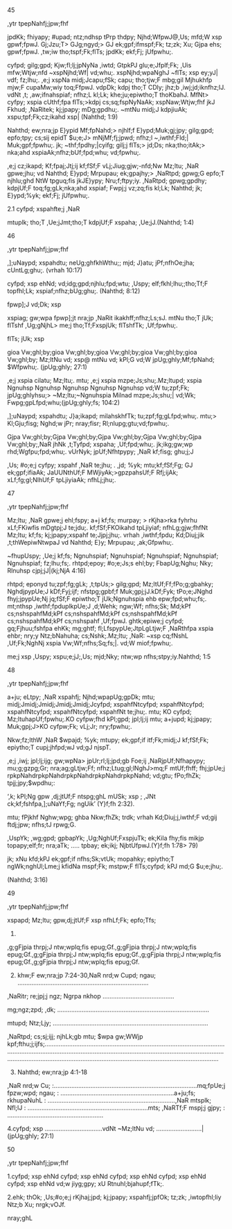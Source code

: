 45

,ytr tpepNahfj;jpw;fhf

jpdKk; fhiyapy; #upad; ntz;ndhsp tPrp thdpy; Njhd;WfpwJ@,Us; mfd;W xsp gpwf;fpwJ. Gj;Jzu;T> GJg;ngyd;> GJ ek;gpf;ifmspf;Fk; tz;zk; Xu; Gjpa ehs; gpwf;fpwJ. ,tw;iw tho;tspf;Fk;flTs; jpdKk; ekf;Fj; jUfpwhu;.

cyfpd; gilg;gpd; Kjw;fl;lj;jpNyNa ,iwtd; GtpkPJ glu;e;Jfplf;Fk; ,Uis mfw;Wtjw;nfd ~xspNjhd;Wf| vd;whu;. xspNjhd;wpaNghJ ~flTs; xsp ey;yJ| vdf; fz;lhu;. ,e;j xspNa midj;Jcapu;fSk; capu; tho;tjw;F mbg;gil Mjhukhfp mjw;F cupaMw;wiy toq;FfpwJ. vdpDk; kdpj tho;T CDly; jhz;b ,iwj;jd;iknfhz;lJ. vdNt ,t; ,aw;ifnahspiaf; nfhz;L kl;Lk; khe;ju;epiwtho;T thoKbahJ. MfNt> cyfpy; xspia cUthf;fpa flTs;>kdpj cs;sq;fspNyNaAk; xspNaw;Wtjw;fhf jkJ Fkhud; ,NaRitek; kj;jpapy; mDg;gpdhu;. ~mtNu midj;J kdpjiuAk; xspu;tpf;Fk;cz;ikahd xsp| (Nahthd; 1:9)

Nahthd; ew;nra;jp E}ypid Mf;fpNahd;> njhlf;f E}ypd;Muk;gj;jpy; gilg;gpd; epfo;tpy; cs;sij epidT $u;e;J> mNjMf;fj;jpwd; nfhz;l ~,iwthf;Fld;| Muk;gpf;fpwhu;. jk; ~thf;fpdhy;|cyifg; gilj;j flTs;> jd;Ds; nka;tho;itAk;> nka;ahd xspiaAk;nfhz;bUf;fpd;whu; vd;fpwhu;.

,e;j cz;ikapd; Kf;fpaj;Jtj;ij kf;fSf;F vLj;Jiug;gjw;-nfd;Nw Mz;ltu; ,NaR gpwe;jhu; vd Nahthd; E}ypd; Mrpupau; ek;gpajhy;> ,NaRtpd; gpwg;G epfo;T njhlu;ghd NtW tpguq;fis jkJE}ypy; Nru;f;ftpy;iy. ,NaRtpd; gpwg;gpdhy; kdpjUf;F toq;fg;gLk;nka;ahd xspiaf; Fwpj;j vz;zq;fis kl;Lk; Nahthd; jk; E}ypd;%yk; ekf;Fj; jUfpwhu;.

2.1 cyfpd; xspahfte;j ,NaR

mtuplk; tho;T ,Ue;jJmt;tho;T kdpjUf;F xspaha; ,Ue;jJ.(Nahthd; 1:4)

46

,ytr tpepNahfj;jpw;fhf

,];uNaypd; xspahdtu; neUg;ghfkhWthu;; mjd; J}atu; jPf;nfhOe;jha; cUntLg;ghu;. (vrhah 10:17)

cyfpd; xsp ehNd; vd;idg;gpd;njhlu;fpd;wtu; ,Uspy; elf;fkhl;lhu;;tho;Tf;F topfhl;Lk; xspiaf;nfhz;bUg;ghu;. (Nahthd; 8:12)

fpwp];J vd;Dk; xsp

xspiag; gw;wpa fpwp];jt nra;jp ,NaRit ikakhff;nfhz;Ls;sJ. mtNu tho;T jUk; flTshf ,Ug;gNjhL> me;j tho;Tf;FxspjUk; flTshfTk; ,Uf;fpwhu;.

flTs; jUk; xsp

gioa Vw;ghl;by;gioa Vw;ghl;by;gioa Vw;ghl;by;gioa Vw;ghl;by;gioa Vw;ghl;by; Mz;ltNu vd; xsp@ mtNu vd; kPl;G vd;W jpUg;ghly;Mf;fpNahd; $Wfpwhu;. (jpUg;ghly; 27:1)

,e;j xspia cilatu; Mz;ltu;. mtu; ,e;j xspia mzpe;Js;shu;.Mz;ltupd; xspia Ngnuhsp Ngnuhsp Ngnuhsp Ngnuhsp Ngnuhsp vd;W tu;zpf;Fk; jpUg;ghlyhsu;> ~Mz;ltu;~Ngnuhspia Milnad mzpe;Js;shu;| vd;Wk; Fwpg;gpLfpd;whu;(jpUg;ghly;fs; 104:2)

,];uNaypd; xspahdtu; J}a;ikapd; milahskhfTk; tu;zpf;fg;gLfpd;whu;. mtu;> Kl;Gju;fisg; Nghd;w jPr; nray;fisr; Rl;nlupg;gtu;vd;fpwhu;.

Gjpa Vw;ghl;by;Gjpa Vw;ghl;by;Gjpa Vw;ghl;by;Gjpa Vw;ghl;by;Gjpa Vw;ghl;by;,NaR jhNk ,t;Tyfpd; xspaha; ,Uf;fpd;whu;. jk;ikg;gw;wp rhd;Wgfpu;fpd;whu;. vUrNyk; jpUf;Nfhtpypy; ,NaR kf;fisg; ghu;j;J

,Us; #o;e;j cyfpy; xspahf ,NaR te;jhu; . ,jd; %yk; mtu;kf;fSf;Fg; GJ ek;gpf;ifiaAk; JaUUNthUf;F MWjiyAk;>gpzpahsUf;F Rfj;ijAk; xLf;fg;gl;NlhUf;F tpLjiyiaAk; nfhLj;jhu;.

47

,ytr tpepNahfj;jpw;fhf

Mz;ltu; ,NaR gpwe;j ehl;fspy; a+j kf;fs; murpay; > rKjha>rka fyhrhu xLf;FKiwfis mDgtpj;J te;jdu;. kf;fSf;FKOikahd tpLjiyiaf; nfhLg;gjw;fhfNt Mz;ltu; kf;fs; kj;jpapy;xspahf te;Jjpj;jhu;. vrhah ,iwthf;fpdu; Kd;Diuj;jik ,t;thWepiwNtwpaJ vd Nahthd; E}y; Mrpupau; ,ak;Gfpwhu;.

~fhupUspy; ,Ue;j kf;fs; Ngnuhspiaf; Ngnuhspiaf; Ngnuhspiaf; Ngnuhspiaf; Ngnuhspiaf; fz;lhu;fs;. rhtpd;epoy; #o;e;Js;s ehl;by; FbapUg;Nghu; Nky; Rlnuhsp cjpj;jJ|(kj;NjA 4:16)

rhtpd; eponyd tu;zpf;fg;gLk; ,t;tpUs;> gilg;gpd; Mz;ltUf;Ff;fPo;g;gbahky; NghdjpypUe;J kDf;Fyj;ijf; nfstpg;gpbf;f Muk;gpj;jJ.kDf;Fyk; tPo;e;JNghd fhyj;jpypUe;Nj jq;fSf;F epiwtho;T jUk;Ngnuhspia ehb epw;fpd;whu;fs;. mt;nthsp ,iwthf;fpduplkpUe;J ,d;Wehk; ngw;Wf; nfhs;Sk; Md;kPf cs;nshspahfMd;kPf cs;nshspahfMd;kPf cs;nshspahfMd;kPf cs;nshspahfMd;kPf cs;nshspahf ,Uf;fpwJ. ghtk;epiwe;j cyfpd; gq;Fjhuu;fshfpa ehKk; mg;ghtf; fl;LfspypUe;JtpLgLtjw;F ,NaRthfpa xspia ehbr; nry;y Ntz;bNahuha; cs;Nshk;.Mz;ltu; ,NaR: ~xsp cq;fNshL ,Uf;Fk;NghNj xspia Vw;Wf;nfhs;Sq;fs;|. vd;W miof;fpwhu;.

me;j xsp ,Uspy; xspu;e;jJ;,Us; mjd;Nky; ntw;wp nfhs;stpy;iy.Nahthd; 1:5

48

,ytr tpepNahfj;jpw;fhf

a+ju; eLtpy; ,NaR xspahfj; Njhd;wpapUg;gpDk; mtu; midj;Jmidj;Jmidj;Jmidj;Jmidj;Jcyfpd; xspahfNtcyfpd; xspahfNtcyfpd; xspahfNtcyfpd; xspahfNtcyfpd; xspahfNt te;jhu;. mtu; KO cyfpd; Mz;ltuhapUf;fpwhu;.KO cyfpw;fhd kPl;gpd; jpl;lj;ij mtu; a+jupd; kj;jpapy; Muk;gpj;J>KO cyfpw;Fk; vLj;Jr; nry;fpwhu;.

Nkw;fz;lthW ,NaR $wpajd; %yk; mtupy; ek;gpf;if itf;Fk;midj;J kf;fSf;Fk; epiytho;T cupj;jhfpd;wJ vd;gJ njspT.

,e;j ,iwj; jpl;lj;ijg; gw;wpNa> jpUr;rl;lj;jpd;gb Foe;ij ,NaRjpUf;Nfhapypy; mu;g;gzpg;Gr; nra;ag;gLtjw;Ff; nfhz;Ltug;gl;lNghJ>mq;F mtUf;fhff; fhj;jpUe;j rpkpNahdrpkpNahdrpkpNahdrpkpNahdrpkpNahd; vd;gtu; fPo;fhZk; tpjj;jpy;$wpdhu;:

‘,k; kPl;Ng gpw ,dj;jtUf;F ntspg;ghL mUSk; xsp ; ,JNt ck;kf;fshfpa,];uNaYf;Fg; ngUik’ (Y}f;fh 2:32).

mtu; fPjkhf Nghw;wpg; ghba Nkw;fhZk; trdk; vrhah Kd;Diuj;j,iwthf;F vd;gij ftdj;jpw; nfhs;tJ rpwg;G.

,UspYk; ,wg;gpd; gpbapYk; ,Ug;NghUf;FxspjuTk; ek;Kila fhy;fis mikjp topapy;elf;fr; nra;aTk; ..... tpbay; ek;ikj; NjbtUfpwJ.(Y}f;fh 1:78> 79)

jk; xNu kfd;kPJ ek;gpf;if nfhs;Sk;vtUk; mopahky; epiytho;T ngWk;nghUl;Lme;j kfidNa mspf;Fk; mstpw;F flTs;cyfpd; kPJ md;G $u;e;jhu;.

(Nahthd; 3:16)

49

,ytr tpepNahfj;jpw;fhf

xspapd; Mz;ltu; gpw,dj;jtUf;F xsp nfhLf;Fk; epfo;Tfs;

1.

,g;gFjpia thrpj;J ntw;wplq;fis epug;Gf.,g;gFjpia thrpj;J ntw;wplq;fis epug;Gf.,g;gFjpia thrpj;J ntw;wplq;fis epug;Gf.,g;gFjpia thrpj;J ntw;wplq;fis epug;Gf.,g;gFjpia thrpj;J ntw;wplq;fis epug;Gf.

2. khw;F ew;nra;jp 7:24-30,NaR nrd;w Cupd; ngau; ...........................................................................

,NaRitr; re;jpj;j ngz; Ngrpa nkhop .........................................

mg;ngz;zpd; ,dk; .......................................................................................

mtupd; Ntz;Ljy; .........................................................................................

,NaRtpd; cs;sj;ijj; njhLk;gb mtu; $wpa gw;WWjp kpf;fthu;j;ijfs;............................................................................................................................................................................................................................................................................................................................................................

3. Nahthd; ew;nra;jp 4:1-18

,NaR nrd;w Cu; :..................................................................................mq;fpUe;j fpzw;wpd; ngau; : .................................................................a+ju;fs; rkhupaNuhL : .........................................................................,NaR mtsplk; Nfl;lJ : .....................................................................mts; ,NaRTf;F mspj;j gjpy; : .......................................................

4.cyfpd; xsp .................................vdNt ~Mz;ltNu vd; ..........................|(jpUg;ghly; 27:1)

50

,ytr tpepNahfj;jpw;fhf

1.cyfpd; xsp ehNd cyfpd; xsp ehNd cyfpd; xsp ehNd cyfpd; xsp ehNd cyfpd; xsp ehNd vd;w jiyg;gpy; xU Rtnuhl;bjahupf;fTk;.

2.ehk; thOk; ,Us;#o;e;j rKjhaj;jpd; kj;jpapy; xspahfj;jpfOk; tz;zk; ,iwtopfhl;liy Ntz;b Xu; nrgk;vOJf.

nray;ghL